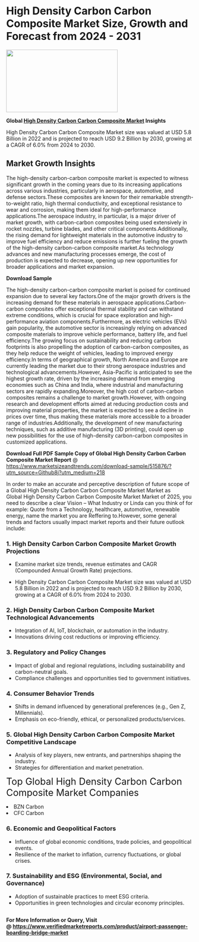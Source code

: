 <H1>High Density Carbon Carbon Composite Market Size, Growth and Forecast from 2024 - 2031</H1><img class="aligncenter size-medium wp-image-584254" src="https://thirdeyenews.in/wp-content/uploads/2024/09/Global-Market-Research-300x168.jpeg" alt="" width="300" height="168" /><p><strong>Global&nbsp;<a href="https://www.marketsizeandtrends.com/download-sample/515876/?utm_source=Github8j?utm_medium=218">High Density Carbon Carbon Composite Market</a> Insights</strong></p><p>High Density Carbon Carbon Composite Market size was valued at USD 5.8 Billion in 2022 and is projected to reach USD 9.2 Billion by 2030, growing at a CAGR of 6.0% from 2024 to 2030.</p><p><h2>Market Growth Insights</h2> <p>The high-density carbon-carbon composite market is expected to witness significant growth in the coming years due to its increasing applications across various industries, particularly in aerospace, automotive, and defense sectors.These composites are known for their remarkable strength-to-weight ratio, high thermal conductivity, and exceptional resistance to wear and corrosion, making them ideal for high-performance applications.The aerospace industry, in particular, is a major driver of market growth, with carbon-carbon composites being used extensively in rocket nozzles, turbine blades, and other critical components.Additionally, the rising demand for lightweight materials in the automotive industry to improve fuel efficiency and reduce emissions is further fueling the growth of the high-density carbon-carbon composite market.As technology advances and new manufacturing processes emerge, the cost of production is expected to decrease, opening up new opportunities for broader applications and market expansion.</p> <p><strong>Download Sample</strong></p> <p>The high-density carbon-carbon composite market is poised for continued expansion due to several key factors.One of the major growth drivers is the increasing demand for these materials in aerospace applications.Carbon-carbon composites offer exceptional thermal stability and can withstand extreme conditions, which is crucial for space exploration and high-performance aviation components.Furthermore, as electric vehicles (EVs) gain popularity, the automotive sector is increasingly relying on advanced composite materials to improve vehicle performance, battery life, and fuel efficiency.The growing focus on sustainability and reducing carbon footprints is also propelling the adoption of carbon-carbon composites, as they help reduce the weight of vehicles, leading to improved energy efficiency.In terms of geographical growth, North America and Europe are currently leading the market due to their strong aerospace industries and technological advancements.However, Asia-Pacific is anticipated to see the highest growth rate, driven by the increasing demand from emerging economies such as China and India, where industrial and manufacturing sectors are rapidly expanding.Moreover, the high cost of carbon-carbon composites remains a challenge to market growth.However, with ongoing research and development efforts aimed at reducing production costs and improving material properties, the market is expected to see a decline in prices over time, thus making these materials more accessible to a broader range of industries.Additionally, the development of new manufacturing techniques, such as additive manufacturing (3D printing), could open up new possibilities for the use of high-density carbon-carbon composites in customized applications.</p> <p><span class=""><strong>Download Full PDF Sample Copy of Global High Density Carbon Carbon Composite Market Report</strong> @ <a href="https://www.marketsizeandtrends.com/download-sample/515876/?utm_source=Github8j?utm_medium=218" target="_blank">https://www.marketsizeandtrends.com/download-sample/515876/?utm_source=Github8j?utm_medium=218</a></span></p><p>In order to make an accurate and perceptive description of future scope of a Global&nbsp;High Density Carbon Carbon Composite Market Market as Global&nbsp;High Density Carbon Carbon Composite Market Market of 2025, you need to describe a clear Vision &ndash; What Industry or Linda can you think of for example: Quote from a Technology, healthcare, automotive, renewable energy, name the market you are Reffering to.However, some general trends and factors usually impact market reports and their future outlook include:</p><h3>1.&nbsp;<strong>High Density Carbon Carbon Composite Market Growth Projections</strong></h3><ul><li>Examine market size trends, revenue estimates and CAGR (Compounded Annual Growth Rate) projections.</li><li><p>High Density Carbon Carbon Composite Market size was valued at USD 5.8 Billion in 2022 and is projected to reach USD 9.2 Billion by 2030, growing at a CAGR of 6.0% from 2024 to 2030.</p></li></ul><h3>2.&nbsp;<strong>High Density Carbon Carbon Composite Market Technological Advancements</strong></h3><ul><li>Integration of AI, IoT, blockchain, or automation in the industry.</li><li>Innovations driving cost reductions or improving efficiency.</li></ul><h3>3.&nbsp;<strong>Regulatory and Policy Changes</strong></h3><ul><li>Impact of global and regional regulations, including sustainability and carbon-neutral goals.</li><li>Compliance challenges and opportunities tied to government initiatives.</li></ul><h3>4.&nbsp;<strong>Consumer Behavior Trends</strong></h3><ul><li>Shifts in demand influenced by generational preferences (e.g., Gen Z, Millennials).</li><li>Emphasis on eco-friendly, ethical, or personalized products/services.</li></ul><h3>5.&nbsp;<strong>Global High Density Carbon Carbon Composite Market Competitive Landscape</strong></h3><ul><li>Analysis of key players, new entrants, and partnerships shaping the industry.</li><li>Strategies for differentiation and market penetration.</li></ul><p data-pm-slice="1 1 []"><span style="color: inherit; font-family: inherit; font-size: 25px;">Top Global High Density Carbon Carbon Composite Market Companies</span></p><div class="" data-test-id=""><p><li>BZN Carbon</li><li> CFC Carbon</li></p></div><h3>6.&nbsp;<strong>Economic and Geopolitical Factors</strong></h3><ul><li>Influence of global economic conditions, trade policies, and geopolitical events.</li><li>Resilience of the market to inflation, currency fluctuations, or global crises.</li></ul><h3>7.&nbsp;<strong>Sustainability and ESG (Environmental, Social, and Governance)</strong></h3><ul><li>Adoption of sustainable practices to meet ESG criteria.</li><li>Opportunities in green technologies and circular economy principles.</li></ul><h2><strong style="font-size: 14px;">For More Information or Query, Visit @&nbsp;</strong><a style="background-color: #ffffff; font-size: 14px;" href="https://www.marketsizeandtrends.com/report/high-density-carbon-carbon-composite-market/" target="_blank">https://www.verifiedmarketreports.com/product/airport-passenger-boarding-bridge-market</a></h2>